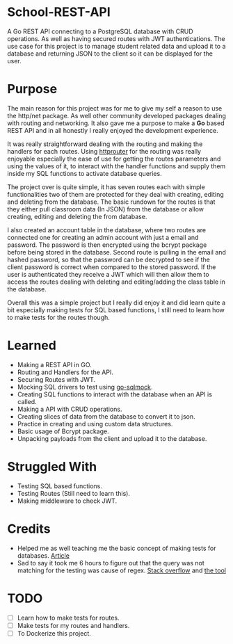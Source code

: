 # School-REST-API
A Go REST API connecting to a PostgreSQL database with CRUD operations. As well as having secured routes with JWT authentications. The use case for this project
is to manage student related data and upload it to a database and returning JSON to the client so it can be displayed for the user.

# Purpose
The main reason for this project was for me to give my self a reason to use the http/net package.
As well other community developed packages dealing with routing and networking.
It also gave me a purpose to make a **Go** based REST API and in all honestly I really enjoyed the development experience.

It was really straightforward dealing with the routing and making the handlers for each routes.
Using [httprouter](https://github.com/julienschmidt/httprouter) for the routing was really enjoyable especially the ease of use for getting the routes parameters and using the values of it, to interact with the handler functions and supply them inside my SQL functions to activate database queries.

The project over is quite simple, it has seven routes each with simple functionalities two of them are protected for they deal with creating, editing and deleting from the database. 
The basic rundown for the routes is that they either pull classroom data (In JSON) from the database or allow creating, editing and deleting the from database.

I also created an account table in the database, where two routes are connected one for creating an admin account with just a email and password.
The password is then encrypted using the bcrypt package before being stored in the database. 
Second route is pulling in the email and hashed password, so that the password can be decrypted to see if the client password is correct when compared to the stored password.
If the user is authenticated they receive a JWT which will then allow them to access the routes dealing with deleting and editing/adding the class table in the database.

Overall this was a simple project but I really did enjoy it and did learn quite a bit especially making tests for SQL based functions, I still need to learn how to make tests for 
the routes though.

# Learned
- Making a REST API in GO.
- Routing and Handlers for the API.
- Securing Routes with JWT.
- Mocking SQL drivers to test using [go-sqlmock](https://github.com/DATA-DOG/go-sqlmock).
- Creating SQL functions to interact with the database when an API is called.
- Making a API with CRUD operations.
- Creating slices of data from the database to convert it to json.
- Practice in creating and using custom data structures.
- Basic usage of Bcrypt package.
- Unpacking payloads from the client and upload it to the database.


# Struggled With
- Testing SQL based functions.
- Testing Routes (Still need to learn this).
- Making middleware to check JWT.

# Credits
- Helped me as well teaching me the basic concept of making tests for databases. [Article](https://medium.com/easyread/unit-test-sql-in-golang-5af19075e68e)
- Sad to say it took me 6 hours to figure out that the query was not matching for the testing was cause of regex. [Stack overflow](https://stackoverflow.com/questions/59652031/sqlmock-is-not-matching-query-but-query-is-identical-and-log-output-shows-the-s) and [the tool](https://regex-escape.com/regex-escaper-online.php)

# TODO
- [ ] Learn how to make tests for routes.
- [ ] Make tests for my routes and handlers.
- [ ] To Dockerize this project.
